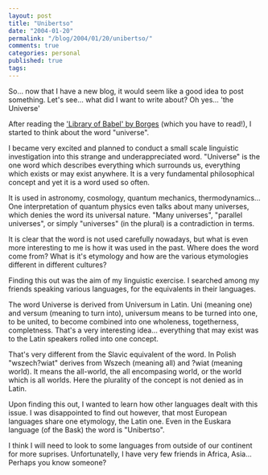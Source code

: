 ```yaml
---
layout: post
title: "Unibertso"
date: "2004-01-20"
permalink: "/blog/2004/01/20/unibertso/"
comments: true
categories: personal
published: true
tags: 
---
```


So... now that I have a new blog, it would seem like a good idea to post something. Let's see... what did I want to write about? Oh yes... 'the Universe'

After reading the <a href="http://jubal.westnet.com/hyperdiscordia/library_of_babel.html">'Library of Babel' by Borges</a> (which you have to read!), I started to think about the word "universe". 

<!--more-->

I became very excited and planned to conduct a small scale linguistic investigation into this strange and underappreciated word. "Universe" is the one word which describes everything which surrounds us, everything which exists or may exist anywhere. It is a very fundamental philosophical concept and yet it is a word used so often.

It is used in astronomy, cosmology, quantum mechanics, thermodynamics... One interpretation of quantum physics even talks about many universes, which denies the word its universal nature. "Many universes", "parallel universes", or simply "universes" (in the plural) is a contradiction in terms.

It is clear that the word is not used carefully nowadays, but what is even more interesting to me is how it was used in the past. Where does the word come from? What is it's etymology and how are the various etymologies different in different cultures?
<!--more-->
Finding this out was the aim of my linguistic exercise. I searched among my friends speaking various languages, for the equivalents in their languages.

The word Universe is derived from Universum in Latin. Uni (meaning one) and versum (meaning to turn into), universum means to be turned into one, to be united, to become combined into one wholeness, togetherness, completness.
That's a very interesting idea... everything that may exist was to the Latin speakers rolled into one concept.

That's very different from the Slavic equivalent of the word. In Polish "wszech?wiat" derives from Wszech (meaning all) and ?wiat (meaning world). It means the all-world, the all encompasing world, or the world which is all worlds. Here the plurality of the concept is not denied as in Latin.

Upon finding this out, I wanted to learn how other languages dealt with this issue. I was disappointed to find out however, that most European languages share one etymology, the Latin one. Even in the Euskara language (of the Bask) the word is "Unibertso".

I think I will need to look to some languages from outside of our continent for more suprises. Unfortunatelly, I have very few friends in Africa, Asia... Perhaps you know someone?